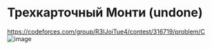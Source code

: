 # Трехкарточный Монти (undone)
https://codeforces.com/group/R3IJoiTue4/contest/316719/problem/C
![image](https://github.com/OrlovAlexey/Olympiad-programming/assets/33424589/d724e0a6-6dc1-45cc-80c8-48171a1ee8ee)

